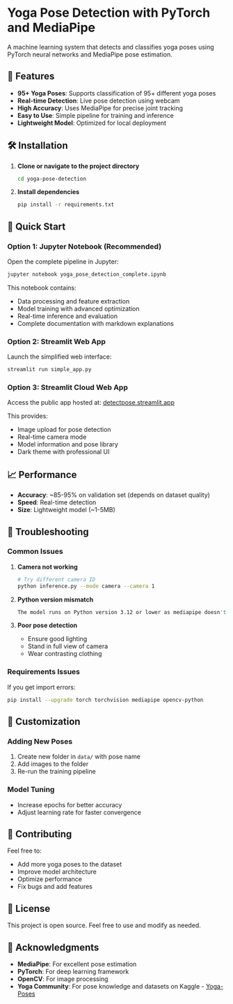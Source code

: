 # Yoga Pose Detection with PyTorch and MediaPipe

A machine learning system that detects and classifies yoga poses using PyTorch neural networks and MediaPipe pose estimation.

## 🧘 Features

- **95+ Yoga Poses**: Supports classification of 95+ different yoga poses
- **Real-time Detection**: Live pose detection using webcam
- **High Accuracy**: Uses MediaPipe for precise joint tracking
- **Easy to Use**: Simple pipeline for training and inference
- **Lightweight Model**: Optimized for local deployment

## 🛠 Installation

1. **Clone or navigate to the project directory**
   ```bash
   cd yoga-pose-detection
   ```

2. **Install dependencies**
   ```bash
   pip install -r requirements.txt
   ```

## 🚀 Quick Start

### Option 1: Jupyter Notebook (Recommended)
Open the complete pipeline in Jupyter:
```bash
jupyter notebook yoga_pose_detection_complete.ipynb
```
This notebook contains:
- Data processing and feature extraction
- Model training with advanced optimization
- Real-time inference and evaluation
- Complete documentation with markdown explanations

### Option 2: Streamlit Web App
Launch the simplified web interface:
```bash
streamlit run simple_app.py
```

### Option 3: Streamlit Cloud Web App
Access the public app hosted at:
[detectpose.streamlit.app](https://detectpose.streamlit.app/)

This provides:
- Image upload for pose detection
- Real-time camera mode
- Model information and pose library
- Dark theme with professional UI

## 📈 Performance

- **Accuracy**: ~85-95% on validation set (depends on dataset quality)
- **Speed**: Real-time detection
- **Size**: Lightweight model (~1-5MB)

## 🔧 Troubleshooting

### Common Issues

1. **Camera not working**
   ```bash
   # Try different camera ID
   python inference.py --mode camera --camera 1
   ```

2. **Python version mismatch**
   ```bash
   The model runs on Python version 3.12 or lower as mediapipe doesn't support the latest 3.13+
   ```

3. **Poor pose detection**
   - Ensure good lighting
   - Stand in full view of camera
   - Wear contrasting clothing

### Requirements Issues
If you get import errors:
```bash
pip install --upgrade torch torchvision mediapipe opencv-python
```

## 🎨 Customization

### Adding New Poses
1. Create new folder in `data/` with pose name
2. Add images to the folder
3. Re-run the training pipeline

### Model Tuning
- Increase epochs for better accuracy
- Adjust learning rate for faster convergence

## 🤝 Contributing

Feel free to:
- Add more yoga poses to the dataset
- Improve model architecture
- Optimize performance
- Fix bugs and add features

## 📄 License

This project is open source. Feel free to use and modify as needed.

## 🙏 Acknowledgments

- **MediaPipe**: For excellent pose estimation
- **PyTorch**: For deep learning framework
- **OpenCV**: For image processing
- **Yoga Community**: For pose knowledge and datasets on Kaggle - [Yoga-Poses](https://www.kaggle.com/datasets/shrutisaxena/yoga-pose-image-classification-dataset)
